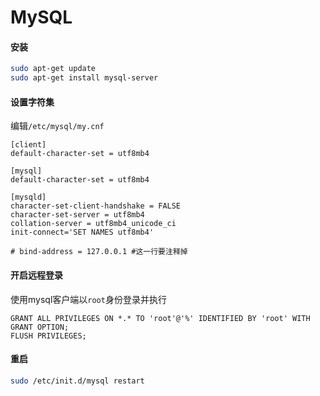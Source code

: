 # MySQL

#### 安装

```bash
sudo apt-get update
sudo apt-get install mysql-server
```

#### 设置字符集

编辑`/etc/mysql/my.cnf`

```
[client]
default-character-set = utf8mb4

[mysql]
default-character-set = utf8mb4

[mysqld]
character-set-client-handshake = FALSE
character-set-server = utf8mb4
collation-server = utf8mb4_unicode_ci
init-connect='SET NAMES utf8mb4'

# bind-address = 127.0.0.1 #这一行要注释掉
```

#### 开启远程登录

使用mysql客户端以`root`身份登录并执行

```
GRANT ALL PRIVILEGES ON *.* TO 'root'@'%' IDENTIFIED BY 'root' WITH GRANT OPTION;
FLUSH PRIVILEGES;
```

#### 重启

```bash
sudo /etc/init.d/mysql restart
```

